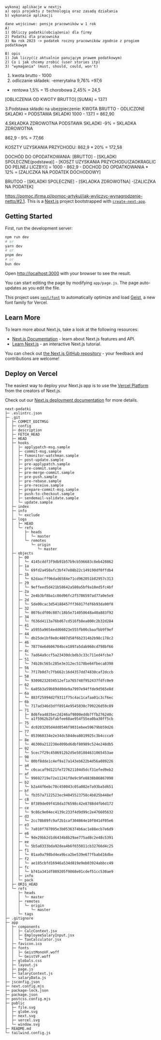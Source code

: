 ```
wykonaj aplikacje w nextjs
a) opis projektu z technologią oraz zasadą działania
b) wykonanie aplikacji

dane wejściowe: pensje pracowników w 1 rok
A)
1) Obliczy podatki(obciążenia) dla firmy
2) Podatki dla pracownika
3) Na rok 2023 -> podatek roczny pracowników zgodnie z progiem podatkowym

B) opis
1) Jak liczyć(z aktualnie panującym prawem podatkowym)
2) Co i jak chcemy zrobić (user stories itp)
3) "wymagania" (must, should, could, won't)
```
1. kwota brutto - 1000
2. odliczanie składek: 
-emerytalna 9,76% =97,6
- rentowa 1,5% = 15
chorobowa 2,45% = 24,5


[OBLICZENIA OD KWOTY BRUTTO] 
[SUMA] = 137.1

3.Podstawa składki na ubezpieczenie:
KWOTA BRUTTO - ODLICZONE SKLADKI = PODSTAWA SKLADKI
1000 - 137.1 = 862,90

4.SKŁADKA ZDROWOTNA
 PODSTAWA SKLADKI -9% = SKLADKA ZDROWOTNA

862,9 - 9% = 77,66

KOSZTY UZYSKANIA PRZYCHODU:
862,9 * 20% = 172,58

DOCHÓD DO OPODATKOWANIA:
[BRUTTO] - [SKLADKI SPOLECZNE(podstawa)] - [KOSZT UZYSKANIA PRZYCHODU(ZAOKRAGLIC DO PELNEJ LICZBY)] = 
1000 - 862,9 -
DOCHOD DO OPDATKOWANIA * 12% = [ZALICZKA NA PODATEK DOCHODOWY]

BRUTOO - [SKLADKI SPOLECZNE] - [SKLADKA ZDROWOTNA] -[ZALICZKA NA PODATEK]



https://pomoc.ifirma.pl/pomoc-artykul/jak-wyliczyc-wynagrodzenie-netto/#2.1.
This is a [Next.js](https://nextjs.org) project bootstrapped with [`create-next-app`](https://github.com/vercel/next.js/tree/canary/packages/create-next-app).

## Getting Started

First, run the development server:

```bash
npm run dev
# or
yarn dev
# or
pnpm dev
# or
bun dev
```

Open [http://localhost:3000](http://localhost:3000) with your browser to see the result.

You can start editing the page by modifying `app/page.js`. The page auto-updates as you edit the file.

This project uses [`next/font`](https://nextjs.org/docs/app/building-your-application/optimizing/fonts) to automatically optimize and load [Geist](https://vercel.com/font), a new font family for Vercel.

## Learn More

To learn more about Next.js, take a look at the following resources:

- [Next.js Documentation](https://nextjs.org/docs) - learn about Next.js features and API.
- [Learn Next.js](https://nextjs.org/learn) - an interactive Next.js tutorial.

You can check out [the Next.js GitHub repository](https://github.com/vercel/next.js) - your feedback and contributions are welcome!

## Deploy on Vercel

The easiest way to deploy your Next.js app is to use the [Vercel Platform](https://vercel.com/new?utm_medium=default-template&filter=next.js&utm_source=create-next-app&utm_campaign=create-next-app-readme) from the creators of Next.js.

Check out our [Next.js deployment documentation](https://nextjs.org/docs/app/building-your-application/deploying) for more details.

```
next-podatki
├─ .eslintrc.json
├─ .git
│  ├─ COMMIT_EDITMSG
│  ├─ config
│  ├─ description
│  ├─ FETCH_HEAD
│  ├─ HEAD
│  ├─ hooks
│  │  ├─ applypatch-msg.sample
│  │  ├─ commit-msg.sample
│  │  ├─ fsmonitor-watchman.sample
│  │  ├─ post-update.sample
│  │  ├─ pre-applypatch.sample
│  │  ├─ pre-commit.sample
│  │  ├─ pre-merge-commit.sample
│  │  ├─ pre-push.sample
│  │  ├─ pre-rebase.sample
│  │  ├─ pre-receive.sample
│  │  ├─ prepare-commit-msg.sample
│  │  ├─ push-to-checkout.sample
│  │  ├─ sendemail-validate.sample
│  │  └─ update.sample
│  ├─ index
│  ├─ info
│  │  └─ exclude
│  ├─ logs
│  │  ├─ HEAD
│  │  └─ refs
│  │     ├─ heads
│  │     │  └─ master
│  │     └─ remotes
│  │        └─ origin
│  │           └─ master
│  ├─ objects
│  │  ├─ 00
│  │  │  └─ 4145cddf3f9db91b57b9cb596683c8eb420862
│  │  ├─ 1a
│  │  │  └─ 69fd2a450afc3bf47e08b22c149190df0ffdb4
│  │  ├─ 1b
│  │  │  └─ 62daacff96dad6584e71cd962051b82957c313
│  │  ├─ 29
│  │  │  └─ 9effeed5d421b58642a580a5bf9a18ed5fc4bf
│  │  ├─ 2a
│  │  │  └─ 2e4b3bf8ba1c86d96fc2f5786597ad77a0e5e9
│  │  ├─ 2d
│  │  │  └─ 5de00cac3d54188457ff36017fdf6b93da90f8
│  │  ├─ 32
│  │  │  └─ 0076cdf00c807c18b5e714058648a40a883f92
│  │  ├─ 34
│  │  │  └─ f636d4113a76bd67cd516fb8ea000c2b32d284
│  │  ├─ 41
│  │  │  └─ a5955a9654edd66023e555fb00cbaafbb9f9ef
│  │  ├─ 44
│  │  │  └─ db25de1bf0e0c4807d58f6b2314b2b98c178c2
│  │  ├─ 46
│  │  │  └─ 78774e6d606704bce1897a5dab960cd798bf66
│  │  ├─ 4c
│  │  │  └─ 7ad64a9ccf5a23430dcbdb3c33c711ed4fcbe7
│  │  ├─ 51
│  │  │  └─ 74b28c565c285e3e312ec5178be64fbeca8398
│  │  ├─ 56
│  │  │  └─ 7f17b0d7c7fb662c16d4357dd74830caf2dccb
│  │  ├─ 58
│  │  │  └─ 93098232034512ef1a765748f952437fdfc0e9
│  │  ├─ 62
│  │  │  └─ 6a05b3a59b89dd0de9a7997e94ffde9d565e8d
│  │  ├─ 6a
│  │  │  └─ 883f25994d2f9311f75c4ac1cafaa01c3cf6ec
│  │  ├─ 6b
│  │  │  └─ 717ad346d3dff8914e9545038c799226d59c89
│  │  ├─ 71
│  │  │  ├─ 8d6fea4835ec2d246af9800eddb7ffb276240c
│  │  │  └─ a1f5962b2bfabfee60ae954f55ea0ba30ff5cb
│  │  ├─ 75
│  │  │  └─ dc0203205d4dd0546f9031ebee59679bb59d26
│  │  ├─ 77
│  │  │  └─ 053960334e2e34dc584dea8019925c3b4ccca9
│  │  ├─ 8e
│  │  │  └─ 46300a212238ed09bd6dbf80989c524e248db5
│  │  ├─ 92
│  │  │  └─ 5cec7f29c4586912b2d5e501884631065453ae
│  │  ├─ 98
│  │  │  └─ 00bf8dde1c4ef9a17a143eb622b4d56a089226
│  │  ├─ a4
│  │  │  └─ c0cacaf9d121fe727621104d5dcf31efed9eb2
│  │  ├─ af
│  │  │  └─ 99692719e72e11241f0e9c9fe8838b86867098
│  │  ├─ b2
│  │  │  └─ b2a44f6ebc70c450043c05a002e7a93ba5d651
│  │  ├─ bf
│  │  │  └─ fb357a7122523ec94045523758c4b825b448ef
│  │  ├─ c8
│  │  │  └─ 8f389de09f418da376598c42e8788d4fb6d172
│  │  ├─ ce
│  │  │  └─ 9c86c9e04ec4139c233f4d9d99c2e476605632
│  │  ├─ d3
│  │  │  └─ 2cc78b89fc9af2b1caf304864e10f041df05e6
│  │  ├─ e3
│  │  │  └─ 7a010f787095e3b0536374b6ac1e88ecb7e6d9
│  │  ├─ e6
│  │  │  └─ 9de29bb2d1d6434b8b29ae775ad8c2e48c5391
│  │  ├─ ee
│  │  │  └─ 5b5a0333bda92dea4b6f655011cb32766d4c25
│  │  ├─ f1
│  │  │  └─ 01aa9a798bd4ea9bca2be539e677fbabd16dbe
│  │  ├─ f2
│  │  │  └─ ae185cbfd16946a534d819e9eb03924abbcc49
│  │  ├─ fc
│  │  │  └─ b741a341df889205f9868e01cdef51cc530ae9
│  │  ├─ info
│  │  └─ pack
│  ├─ ORIG_HEAD
│  └─ refs
│     ├─ heads
│     │  └─ master
│     ├─ remotes
│     │  └─ origin
│     │     └─ master
│     └─ tags
├─ .gitignore
├─ app
│  ├─ components
│  │  ├─ CalcContext.jsx
│  │  ├─ EmployeeSalaryInput.jsx
│  │  └─ TaxCalculator.jsx
│  ├─ favicon.ico
│  ├─ fonts
│  │  ├─ GeistMonoVF.woff
│  │  └─ GeistVF.woff
│  ├─ globals.css
│  ├─ layout.js
│  ├─ page.js
│  ├─ SalaryContext.js
│  └─ salaryData.js
├─ jsconfig.json
├─ next.config.mjs
├─ package-lock.json
├─ package.json
├─ postcss.config.mjs
├─ public
│  ├─ file.svg
│  ├─ globe.svg
│  ├─ next.svg
│  ├─ vercel.svg
│  └─ window.svg
├─ README.md
└─ tailwind.config.js

```